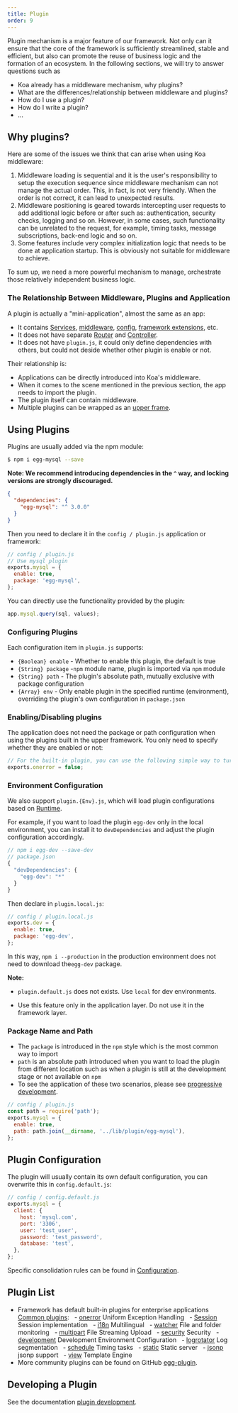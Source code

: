 ```yaml
---
title: Plugin
order: 9
---
```


Plugin mechanism is a major feature of our framework. Not only can it ensure that the core of the framework is sufficiently streamlined, stable and efficient, but also can promote the reuse of business logic and the formation of an ecosystem. In the following sections, we will try to answer questions such as

- Koa already has a middleware mechanism, why plugins?
- What are the differences/relationship between middleware and plugins?
- How do I use a plugin?
- How do I write a plugin?
- ...

## Why plugins?

Here are some of the issues we think that can arise when using Koa middleware:

1.  Middleware loading is sequential and it is the user's responsibility to setup the execution sequence since middleware mechanism can not manage the actual order. This, in fact, is not very friendly. When the order is not correct, it can lead to unexpected results.
2.  Middleware positioning is geared towards intercepting user requests to add additional logic before or after such as: authentication, security checks, logging and so on. However, in some cases, such functionality can be unrelated to the request, for example, timing tasks, message subscriptions, back-end logic and so on.
3.  Some features include very complex initialization logic that needs to be done at application startup. This is obviously not suitable for middleware to achieve.

To sum up, we need a more powerful mechanism to manage, orchestrate those relatively independent business logic.

### The Relationship Between Middleware, Plugins and Application

A plugin is actually a "mini-application", almost the same as an app:

- It contains [Services](./service.md), [middleware](./middleware.md), [config](./config.md), [framework extensions](./extend.md), etc.
- It does not have separate [Router](./router.md) and [Controller](./controller.md).
- It does not have `plugin.js`, it could only define dependencies with others, but could not deside whether other plugin is enable or not.

Their relationship is:

- Applications can be directly introduced into Koa's middleware.
- When it comes to the scene mentioned in the previous section, the app needs to import the plugin.
- The plugin itself can contain middleware.
- Multiple plugins can be wrapped as an [upper frame](../advanced/framework.md).

## Using Plugins

Plugins are usually added via the npm module:

```bash
$ npm i egg-mysql --save
```

**Note: We recommend introducing dependencies in the `^` way, and locking versions are strongly discouraged.**

```json
{
  "dependencies": {
    "egg-mysql": "^ 3.0.0"
  }
}
```

Then you need to declare it in the `config / plugin.js` application or framework:

```js
// config / plugin.js
// Use mysql plugin
exports.mysql = {
  enable: true,
  package: 'egg-mysql',
};
```

You can directly use the functionality provided by the plugin:

```js
app.mysql.query(sql, values);
```

### Configuring Plugins

Each configuration item in `plugin.js` supports:

- `{Boolean} enable` - Whether to enable this plugin, the default is true
- `{String} package` -`npm` module name, plugin is imported via `npm` module
- `{String} path` - The plugin's absolute path, mutually exclusive with package configuration
- `{Array} env` - Only enable plugin in the specified runtime (environment), overriding the plugin's own configuration in `package.json`

### Enabling/Disabling plugins

The application does not need the package or path configuration when using the plugins built in the upper framework. You only need to specify whether they are enabled or not:

```js
// For the built-in plugin, you can use the following simple way to turn on or off
exports.onerror = false;
```

### Environment Configuration

We also support `plugin.{Env}.js`, which will load plugin configurations based on [Runtime](../basics/env.md).

For example, if you want to load the plugin `egg-dev` only in the local environment, you can install it to `devDependencies` and adjust the plugin configuration accordingly.

```js
// npm i egg-dev --save-dev
// package.json
{
  "devDependencies": {
    "egg-dev": "*"
  }
}
```

Then declare in `plugin.local.js`:

```js
// config / plugin.local.js
exports.dev = {
  enable: true,
  package: 'egg-dev',
};
```

In this way, `npm i --production` in the production environment does not need to download the`egg-dev` package.

**Note:**

- `plugin.default.js` does not exists. Use `local` for dev environments.

- Use this feature only in the application layer. Do not use it in the framework layer.

### Package Name and Path

- The `package` is introduced in the `npm` style which is the most common way to import
- `path` is an absolute path introduced when you want to load the plugin from different location such as when a plugin is still at the development stage or not available on `npm`
- To see the application of these two scenarios, please see [progressive development](../intro/progressive.md).

```js
// config / plugin.js
const path = require('path');
exports.mysql = {
  enable: true,
  path: path.join(__dirname, '../lib/plugin/egg-mysql'),
};
```

## Plugin Configuration

The plugin will usually contain its own default configuration, you can overwrite this in `config.default.js`:

```js
// config / config.default.js
exports.mysql = {
  client: {
    host: 'mysql.com',
    port: '3306',
    user: 'test_user',
    password: 'test_password',
    database: 'test',
  },
};
```

Specific consolidation rules can be found in [Configuration](./config.md).

## Plugin List

- Framework has default built-in plugins for enterprise applications [Common plugins](https://eggjs.org/zh-cn/plugins/):
    - [onerror](https://github.com/eggjs/egg-onerror) Uniform Exception Handling
    - [Session](https://github.com/eggjs/egg-session) Session implementation
    - [i18n](https://github.com/eggjs/i18n) Multilingual
    - [watcher](https://github.com/eggjs/watcher) File and folder monitoring
    - [multipart](https://github.com/eggjs/egg-multipart) File Streaming Upload
    - [security](https://github.com/eggjs/egg-security) Security
    - [development](https://github.com/eggjs/development) Development Environment Configuration
    - [logrotator](https://github.com/eggjs/egg-logrotator) Log segmentation
    - [schedule](https://github.com/eggjs/egg-schedule) Timing tasks
    - [static](https://github.com/eggjs/egg-static) Static server
    - [jsonp](https://github.com/eggjs/jsonp) jsonp support
    - [view](https://github.com/eggjs/egg-view) Template Engine
- More community plugins can be found on GitHub [egg-plugin](https://github.com/topics/egg-plugin).

## Developing a Plugin

See the documentation [plugin development](../advanced/plugin.md).
